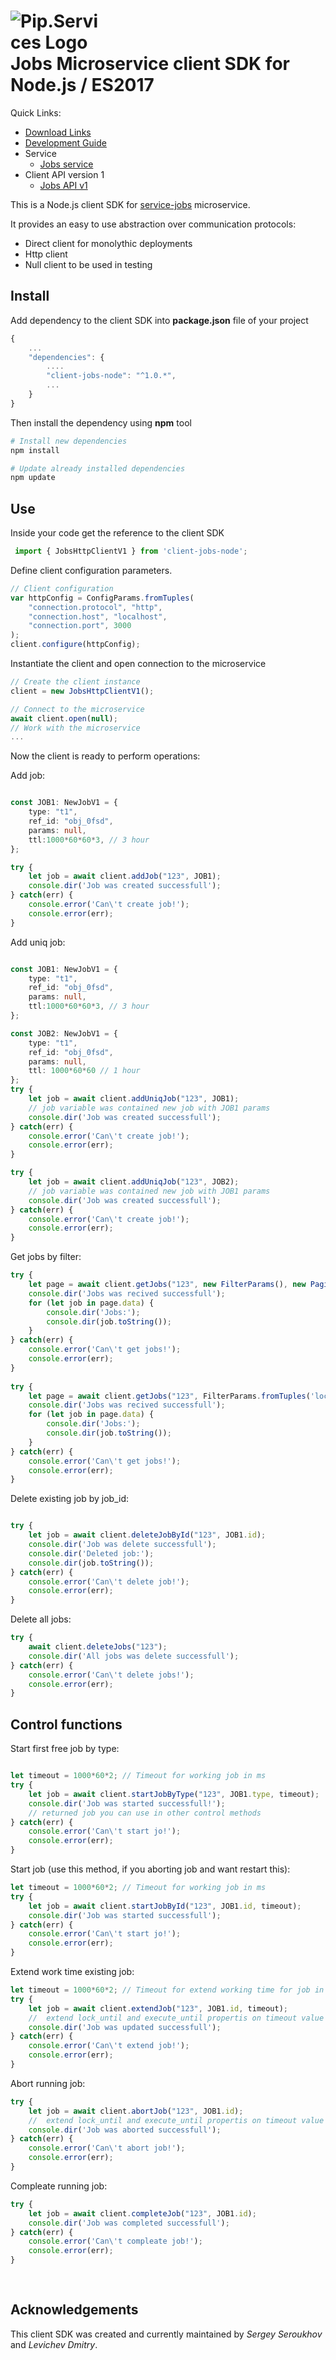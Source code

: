 # <img src="https://github.com/pip-services/pip-services/raw/master/design/Logo.png" alt="Pip.Services Logo" style="max-width:30%"> <br/> Jobs Microservice client SDK for Node.js / ES2017

<a name="links"></a> Quick Links:

* [Download Links](doc/Downloads.md)
* [Development Guide](doc/Development.md)
* Service
  - [Jobs service](https://github.com/pip-services-infrastructure2/service-jobs-node)
* Client API version 1
  - [Jobs API v1](doc/ClientApiVersion1.md)

This is a Node.js client SDK for [service-jobs](https://github.com/pip-services-infrastructure2/service-jobs-node) microservice.

 It provides an easy to use abstraction over communication protocols:

- Direct client for monolythic deployments
- Http client
- Null client to be used in testing

## Install

Add dependency to the client SDK into **package.json** file of your project
```typescript
{
    ...
    "dependencies": {
        ....
        "client-jobs-node": "^1.0.*",
        ...
    }
}
```

Then install the dependency using **npm** tool
```bash
# Install new dependencies
npm install

# Update already installed dependencies
npm update
```
## Use

Inside your code get the reference to the client SDK
```typescript
 import { JobsHttpClientV1 } from 'client-jobs-node';
```

Define client configuration parameters.

```typescript
// Client configuration
var httpConfig = ConfigParams.fromTuples(
    "connection.protocol", "http",
    "connection.host", "localhost",
    "connection.port", 3000
);
client.configure(httpConfig);
```

Instantiate the client and open connection to the microservice
```typescript
// Create the client instance
client = new JobsHttpClientV1();

// Connect to the microservice
await client.open(null);
// Work with the microservice
...
```
Now the client is ready to perform operations:

Add job:
```typescript 

const JOB1: NewJobV1 = {
    type: "t1",
    ref_id: "obj_0fsd",
    params: null,
    ttl:1000*60*60*3, // 3 hour
}; 

try {
    let job = await client.addJob("123", JOB1);
    console.dir('Job was created successfull');
} catch(err) {
    console.error('Can\'t create job!');
    console.error(err);
}
```

Add uniq job:
```typescript 

const JOB1: NewJobV1 = {
    type: "t1",
    ref_id: "obj_0fsd",
    params: null,
    ttl:1000*60*60*3, // 3 hour
}; 

const JOB2: NewJobV1 = {
    type: "t1",
    ref_id: "obj_0fsd",
    params: null,
    ttl: 1000*60*60 // 1 hour
};
try {
    let job = await client.addUniqJob("123", JOB1);
    // job variable was contained new job with JOB1 params
    console.dir('Job was created successfull');
} catch(err) {
    console.error('Can\'t create job!');
    console.error(err);
}

try {
    let job = await client.addUniqJob("123", JOB2);
    // job variable was contained new job with JOB1 params 
    console.dir('Job was created successfull');
} catch(err) {
    console.error('Can\'t create job!');
    console.error(err);
}
```

Get jobs by filter:
```typescript    
try {
    let page = await client.getJobs("123", new FilterParams(), new PagingParams());
    console.dir('Jobs was recived successfull');
    for (let job in page.data) {
        console.dir('Jobs:');
        console.dir(job.toString());
    }
} catch(err) {
    console.error('Can\'t get jobs!');
    console.error(err);
}
    
try {
    let page = await client.getJobs("123", FilterParams.fromTuples('lock', 'false'),  new PagingParams());
    console.dir('Jobs was recived successfull');
    for (let job in page.data) {
        console.dir('Jobs:');
        console.dir(job.toString());
    }
} catch(err) {
    console.error('Can\'t get jobs!');
    console.error(err);
}

```

Delete existing job by job_id:
```typescript    

try {
    let job = await client.deleteJobById("123", JOB1.id);
    console.dir('Job was delete successfull');
    console.dir('Deleted job:');
    console.dir(job.toString());
} catch(err) {
    console.error('Can\'t delete job!');
    console.error(err);
}
```

Delete all jobs:
```typescript    
try {
    await client.deleteJobs("123");
    console.dir('All jobs was delete successfull');
} catch(err) {
    console.error('Can\'t delete jobs!');
    console.error(err);
}
```


## Control functions

Start first free job by type:
```typescript

let timeout = 1000*60*2; // Timeout for working job in ms
try {
    let job = await client.startJobByType("123", JOB1.type, timeout);
    console.dir('Job was started successfull!');
    // returned job you can use in other control methods
} catch(err) {
    console.error('Can\'t start jo!');
    console.error(err);
}
```

Start job (use this method, if you aborting job and want restart this):
```typescript
let timeout = 1000*60*2; // Timeout for working job in ms
try {
    let job = await client.startJobById("123", JOB1.id, timeout);
    console.dir('Job was started successfull');
} catch(err) {
    console.error('Can\'t start jo!');
    console.error(err);
}
```

Extend work time existing job:
```typescript
let timeout = 1000*60*2; // Timeout for extend working time for job in ms
try {
    let job = await client.extendJob("123", JOB1.id, timeout);
    //  extend lock_until and execute_until propertis on timeout value
    console.dir('Job was updated successfull');
} catch(err) {
    console.error('Can\'t extend job!');
    console.error(err);
} 
```

Abort running job:
```typescript
try {
    let job = await client.abortJob("123", JOB1.id);
    //  extend lock_until and execute_until propertis on timeout value
    console.dir('Job was aborted successfull');
} catch(err) {
    console.error('Can\'t abort job!');
    console.error(err);
}       
```

Compleate running job:
```typescript
try {
    let job = await client.completeJob("123", JOB1.id);
    console.dir('Job was completed successfull');
} catch(err) {
    console.error('Can\'t compleate job!');
    console.error(err);
}
            
        
```

## Acknowledgements

This client SDK was created and currently maintained by *Sergey Seroukhov* and *Levichev Dmitry*.
